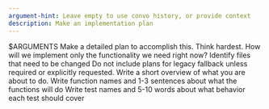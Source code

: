```yaml
---
argument-hint: Leave empty to use convo history, or provide context
description: Make an implementation plan
---
```

$ARGUMENTS
Make a detailed plan to accomplish this. Think hardest. How will we implement only the functionality we need right now?
Identify files that need to be changed
Do not include plans for legacy fallback unless required or explicitly requested.
Write a short overview of what you are about to do.
Write function names and 1-3 sentences about what the functions will do
Write test names and 5-10 words about what behavior each test should cover